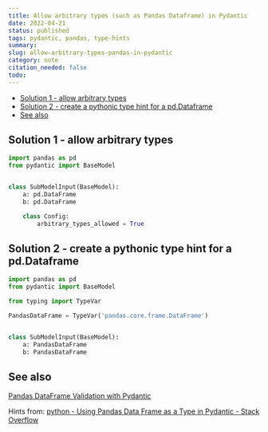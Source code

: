 ```yaml
---
title: Allow arbitrary types (such as Pandas Dataframe) in Pydantic
date: 2022-04-21
status: published
tags: pydantic, pandas, type-hints
summary: 
slug: allow-arbitrary-types-pandas-in-pydantic
category: note
citation_needed: false
todo: 
---
```


<!-- MarkdownTOC levels='2,3' autolink=True autoanchor=True -->

- [Solution 1 - allow arbitrary types](#solution-1---allow-arbitrary-types)
- [Solution 2 - create a pythonic type hint for a pd.Dataframe](#solution-2---create-a-pythonic-type-hint-for-a-pddataframe)
- [See also](#see-also)

<!-- /MarkdownTOC -->


<a id="solution-1---allow-arbitrary-types"></a>
## Solution 1 - allow arbitrary types
```python
import pandas as pd
from pydantic import BaseModel


class SubModelInput(BaseModel):
    a: pd.DataFrame
    b: pd.DataFrame

    class Config:
        arbitrary_types_allowed = True
```

<a id="solution-2---create-a-pythonic-type-hint-for-a-pddataframe"></a>
## Solution 2 - create a pythonic type hint for a pd.Dataframe
```python
import pandas as pd
from pydantic import BaseModel

from typing import TypeVar

PandasDataFrame = TypeVar('pandas.core.frame.DataFrame')


class SubModelInput(BaseModel):
    a: PandasDataFrame
    b: PandasDataFrame
```

<a id="see-also"></a>
## See also
[Pandas DataFrame Validation with Pydantic](
https://www.inwt-statistics.com/read-blog/pandas-dataframe-validation-with-pydantic.html)


Hints from: [python - Using Pandas Data Frame as a Type in Pydantic - Stack Overflow](https://stackoverflow.com/questions/65412984/using-pandas-data-frame-as-a-type-in-pydantic)

